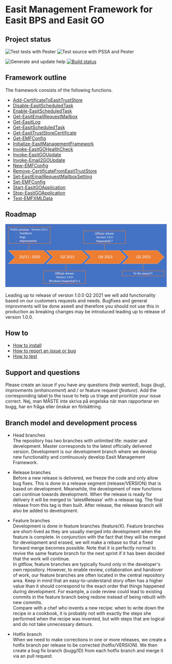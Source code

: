 # Easit Management Framework for Easit BPS and Easit GO

## Project status
![Test tests with Pester](https://github.com/easitab/EasitManagementFramework/workflows/Test%20tests%20with%20Pester/badge.svg) ![Test source with PSSA and Pester](https://github.com/easitab/EasitManagementFramework/workflows/Test%20source%20with%20PSSA%20and%20Pester/badge.svg)

![Generate and update help](https://github.com/easitab/EasitManagementFramework/workflows/Generate%20and%20update%20help/badge.svg) [![Build status](https://ci.appveyor.com/api/projects/status/jvecjyuro985bgu6?svg=true)](https://ci.appveyor.com/project/easitab/easitmanagementframework)

## Framework outline

The framework consists of the following functions.

- [Add-CertificateToEasitTrustStore](https://github.com/easitab/EasitManagementFramework/tree/development/docs/v1/Add-CertificateToEasitTrustStore.md)
- [Disable-EasitScheduledTask](https://github.com/easitab/EasitManagementFramework/tree/development/docs/v1/Disable-EasitScheduledTask.md)
- [Enable-EasitScheduledTask](https://github.com/easitab/EasitManagementFramework/tree/development/docs/v1/Enable-EasitScheduledTask.md)
- [Get-EasitEmailRequestMailbox](https://github.com/easitab/EasitManagementFramework/tree/development/docs/v1/Get-EasitEmailRequestMailbox.md)
- [Get-EasitLog](https://github.com/easitab/EasitManagementFramework/tree/development/docs/v1/Get-EasitLog.md)
- [Get-EasitScheduledTask](https://github.com/easitab/EasitManagementFramework/tree/development/docs/v1/Get-EasitScheduledTask.md)
- [Get-EasitTrustStoreCertificate](https://github.com/easitab/EasitManagementFramework/tree/development/docs/v1/Get-EasitTrustStoreCertificate.md)
- [Get-EMFConfig](https://github.com/easitab/EasitManagementFramework/tree/development/docs/v1/Get-EMFConfig.md)
- [Initialize-EasitManagementFramework](https://github.com/easitab/EasitManagementFramework/tree/development/docs/v1/Initialize-EasitManagementFramework.md)
- [Invoke-EasitGOHealthCheck](https://github.com/easitab/EasitManagementFramework/tree/development/docs/v1/Invoke-EasitGOHealthCheck.md)
- [Invoke-EasitGOUpdate](https://github.com/easitab/EasitManagementFramework/tree/development/docs/v1/Invoke-EasitGOUpdate.md)
- [Invoke-Email2GOUpdate](https://github.com/easitab/EasitManagementFramework/tree/development/docs/v1/Invoke-Email2GOUpdate.md)
- [New-EMFConfig](https://github.com/easitab/EasitManagementFramework/tree/development/docs/v1/New-EMFConfig.md)
- [Remove-CertificateFromEasitTrustStore](https://github.com/easitab/EasitManagementFramework/tree/development/docs/v1/Remove-CertificateFromEasitTrustStore.md)
- [Set-EasitEmailRequestMailboxSetting](https://github.com/easitab/EasitManagementFramework/tree/development/docs/v1/Set-EasitEmailRequestMailboxSetting.md)
- [Set-EMFConfig](https://github.com/easitab/EasitManagementFramework/tree/development/docs/v1/Set-EMFConfig.md)
- [Start-EasitGOApplication](https://github.com/easitab/EasitManagementFramework/tree/development/docs/v1/Start-EasitGOApplication.md)
- [Stop-EasitGOApplication](https://github.com/easitab/EasitManagementFramework/tree/development/docs/v1/Stop-EasitGOApplication.md)
- [Test-EMFXMLData](https://github.com/easitab/EasitManagementFramework/tree/development/docs/v1/Test-EMFXMLData.md)

## Roadmap

![roadmap](https://github.com/easitab/EasitManagementFramework/blob/development/roadmap.png)

Leading up to release of version 1.0.0 Q2 2021 we will add functionality based on our customers requests and needs.
Bugfixes and general improvments will be done aswell and therefore you should not use this in production as breaking changes may be introduced leading up to release of version 1.0.0.

## How to

* [How to install](https://github.com/easitab/EasitManagementFramework/blob/development/docs/HOW-TO-Install.md)
* [How to report an issue or bug](https://github.com/easitab/EasitManagementFramework/blob/development/docs/HOW-TO-ReportAnIssueOrBug.md)
* [How to test](https://github.com/easitab/EasitManagementFramework/blob/development/docs/HOW-TO-Test.md)

## Support and questions
Please create an issue if you have any questions (*help wanted*), bugs (*bug*), improvments (*enhancement*) and / or feature request (*feature*). Add the corresponding label to the issue to help us triage and prioritize your issue correct.
Nej, man MÅSTE inte skriva på engelska när man rapporterar en bugg, har en fråga eller önskar en förbättring.
## Branch model and development process

* Head branches<br/>
The repository has two branches with unlimited life: master and development. Master corresponds to the latest officially delivered version. Development is our development branch where we develop new functionality and continuously develop Easit Management Framework.

* Release branches<br/>
Before a new release is delivered, we freeze the code and only allow bug fixes. This is done in a release segment (release/VERSION) that is based on development. Meanwhile, the development of new functions can continue towards development. When the release is ready for delivery it will be merged to 'latestRelease' with a release tag. The final release from this tag is then built. After release, the release branch will also be added to development.

* Feature branches<br/>
Development is done in feature branches (feature/X). Feature branches are short-lived as they are usually merged into development when the feature is complete. In conjunction with the fact that they will be merged for development and erased, we will make a rebase so that a fixed forward merge becomes possible. Note that it is perfectly normal to revive the same feature branch for the next sprint if it has been decided that the work will continue.<br/>
In gitflow, feature branches are typically found only in the developer's own repository. However, to enable review, collaboration and handover of work, our feature branches are often located in the central repository area. Keep in mind that an easy-to-understand story often has a higher value than it should correspond to the exact order that things happened during development. For example, a code review could lead to existing commits in the feature branch being redone instead of being rebuilt with new commits.<br/>
Compare with a chef who invents a new recipe: when to write down the recipe in a cookbook, it is probably not with exactly the steps she performed when the recipe was invented, but with steps that are logical and do not take unnecessary detours.

* Hotfix branch<br/>
When we need to make corrections in one or more releases, we create a hotfix branch per release to be corrected (hotfix/VERSION).
We then create a bug fix branch (bugg/ID) from each hotfix branch and merge it via an pull request.
